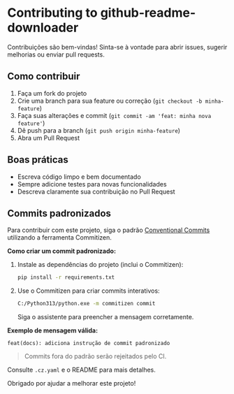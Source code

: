 # Contributing to github-readme-downloader

Contribuições são bem-vindas! Sinta-se à vontade para abrir issues, sugerir melhorias ou enviar pull requests.

## Como contribuir

1. Faça um fork do projeto
2. Crie uma branch para sua feature ou correção (`git checkout -b minha-feature`)
3. Faça suas alterações e commit (`git commit -am 'feat: minha nova feature'`)
4. Dê push para a branch (`git push origin minha-feature`)
5. Abra um Pull Request

## Boas práticas
- Escreva código limpo e bem documentado
- Sempre adicione testes para novas funcionalidades
- Descreva claramente sua contribuição no Pull Request

## Commits padronizados

Para contribuir com este projeto, siga o padrão [Conventional Commits](https://www.conventionalcommits.org/pt-br/v1.0.0/) utilizando a ferramenta Commitizen.

**Como criar um commit padronizado:**

1. Instale as dependências do projeto (inclui o Commitizen):
   ```sh
   pip install -r requirements.txt
   ```
2. Use o Commitizen para criar commits interativos:
   ```sh
   C:/Python313/python.exe -m commitizen commit
   ```
   Siga o assistente para preencher a mensagem corretamente.

**Exemplo de mensagem válida:**
```
feat(docs): adiciona instrução de commit padronizado
```

> Commits fora do padrão serão rejeitados pelo CI.

Consulte `.cz.yaml` e o README para mais detalhes.

Obrigado por ajudar a melhorar este projeto!
